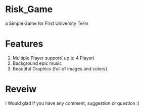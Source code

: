 # Risk_Game
a Simple Game for First University Term

# Features
  1. Multiple Player support( up to 4 Player)
  2. Background epic music
  3. Beautiful Graphics (full of images and colors)

# Reveiw
  I Would glad if you have any comment, suggestion or question :)
